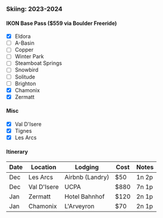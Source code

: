 ### Skiing: 2023-2024

#### IKON Base Pass ($559 via Boulder Freeride)

- [x] Eldora
- [ ] A-Basin
- [ ] Copper
- [ ] Winter Park
- [ ] Steamboat Springs
- [ ] Snowbird
- [ ] Solitude
- [ ] Brighton
- [x] Chamonix
- [x] Zermatt

#### Misc

- [x] Val D'Isere
- [x] Tignes
- [x] Les Arcs

#### Itinerary

| Date | Location       | Lodging                        | Cost  | Notes  |
| ---- | -------------- | ------------------------------ | ----- | ------ |
| Dec  | Les Arcs        | Airbnb (Landry)    | $50   | 1n 2p  |
| Dec | Val D'Isere | UCPA | $880 | 7n 1p |
| Jan | Zermatt | Hotel Bahnhof | $120 | 2n 1p |
| Jan | Chamonix | L'Arveyron | $70 | 2n 1p |
